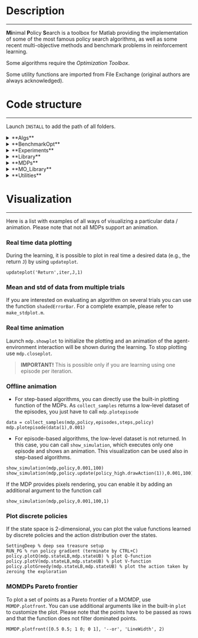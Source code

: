 # Description
-------------

**Mi**nimal **P**olicy **S**earch is a toolbox for Matlab providing the implementation of some of the most famous policy search algorithms, as well as some recent multi-objective methods and benchmark problems in reinforcement learning.

Some algorithms require the *Optimization Toolbox*.

Some utility functions are imported from File Exchange (original authors are always acknowledged).


# Code structure
----------------

Launch `INSTALL` to add the path of all folders.


<details>
<summary>**Algs**</summary>
  <p>
All the algorithms and solvers are located in this folder, as well as some script to run them. By using scripts, it is possible to interrupt and resume the learning process without losing any data.
The only parameters that you might want to change are the learning rates and the number of rollouts per iteration.
Also, a history of the results is usually kept. For example, `J_history` stores the average return at each iteration.
  </p>
</details>


<details>
<summary>**BenchmarkOpt**</summary>
  <p>
Here there are some [test functions for optimization](https://en.wikipedia.org/wiki/Test_functions_for_optimization).
  </p>
</details>


<details>
<summary>**Experiments**</summary>
  <p>
This folder contains some scripts to set up experiments. Each script inizializes the MDP, the policies and the number of samples and episodes per learning iteration.
After running a setup script, just run an algorithm script to start the learning.

```
SettingMC % mountain car setup
RUN_PG % run policy gradient (terminate by CTRL+C)
plot(J_history) % plot average return
show_simulation(mdp,policy.makeDeterministic,0.1,1000) % visualize learned policy (see below)
```

Notice that, in the case of episodic (black box) RL, these scripts define both the *low level policy* (the one used by the agent) and the *high level policy* (the sampling distribution used to draw the low level policy parameters).
In this setting, it is important to set the variable `makeDet`: if `true`, the low level policy is deterministic (e.g., the covariance of a Gaussian is zeroed and the high level policy only draws its mean).
  </p>
</details>


<details>
  <summary>**Library**</summary>
  <p>
The folder contains some policies, generic basis functions, and functions for sampling and evaluation. The most important functions are

- `collect_samples`: stores low level tuples `(s,a,r,s')` into a struct,
- `collect_episodes`: collects high level data, i.e. pairs `(return,policy)`,
- `evaluate_policies`: evaluates low level policies on several episodes,
- `evaluate_policies_high`: evaluates high level policies on several episodes.

Policies are modeled as objects. Their most important method is `drawAction`, but depending on the class some additional properties might be mandatory.

> **IMPORTANT!** All data is stored in **COLUMNS**, e.g., states are matrices `S x N`, where `S` is the size of one state and `N` is the number of states. Similarly, actions are matrices `A x N` and features are matrices `F x N`.
  </p>
  </details>


<details>
<summary>**MDPs**</summary>
  <p>
Each MDP is modeled as an object (`MDP.m`) and requires some properties (dimension of state and action spaces, bounds, etc...) and methods (for simulating and plotting).  
There are also some extension, that are *Contextual MDPs* (`CMDP.m`) and *Multi-objective MDPs* (`MOMDP.m`).  
For MDPs sharing the same environment (e.g., Mountain Car with continuous or discrete actions, Cart-pole with or without swing-up, ...), there are common *Environment* (`Env`) classes.
This classes have define common variables and the transition function, while the subclasses define the remainder functions (reward, action parsing, terminal conditions, ...).

> **IMPORTANT!** To allow parallel execution of multiple episodes, `simulator` functions need to support vectorized operations, i.e., they need to deal with states and actions represented as `S x N` and `A x N` matrices, respectively.
  </p>
</details>


<details>
<summary>**MO_Library**</summary>
  <p>
This folder contains functions used in the multi-objective framework, e.g., hypervolume estimators and Pareto-optimality filters.

> **IMPORTANT!** All frontiers are stored in **ROWS**, i.e., they are matrices `N x R`, where `N` is the number of points and `R` is the number of objectives.
  </p>
</details>


<details>
<summary>**Utilities**</summary>
  <p>
Utility functions used for matrix operations, plotting and sampling are stored in this folder.
  </p>
</details>


# Visualization
---------------

Here is a list with examples of all ways of visualizing a particular data / animation. Please note that not all MDPs support an animation.

### Real time data plotting
During the learning, it is possible to plot in real time a desired data (e.g., the return `J`) by using `updateplot`. 

```
updateplot('Return',iter,J,1)
```

### Mean and std of data from multiple trials
If you are interested on evaluating an algorithm on several trials you can use the function `shadedErrorBar`. For a complete example, please refer to `make_stdplot.m`.

### Real time animation
Launch `mdp.showplot` to initialize the plotting and an animation of the agent-environment interaction will be shown during the learning. To stop plotting use `mdp.closeplot`.

> **IMPORTANT!** This is possible only if you are learning using one episode per iteration.

### Offline animation

- For step-based algorithms, you can directly use the built-in plotting function of the MDPs.
As `collect_samples` returns a low-level dataset of the episodes, you just have to call `mdp.plotepisode`

```
data = collect_samples(mdp,policy,episodes,steps,policy)
mdp.plotepisode(data(1),0.001)
```

- For episode-based algorithms, the low-level dataset is not returned. In this case, you can call `show_simulation`, which executes only one episode and shows an animation. This visualization can be used also in step-based algorithms.

```
show_simulation(mdp,policy,0.001,100)
show_simulation(mdp,policy.update(policy_high.drawAction(1)),0.001,100)
```

If the MDP provides pixels rendering, you can enable it by adding an additional argument to the function call

```
show_simulation(mdp,policy,0.001,100,1)
```

### Plot discrete policies
If the state space is 2-dimensional, you can plot the value functions learned by discrete policies and the action distribution over the states.

```
SettingDeep % deep sea treasure setup
RUN_PG % run policy gradient (terminate by CTRL+C)
policy.plotQ(mdp.stateLB,mdp.stateUB) % plot Q-function
policy.plotV(mdp.stateLB,mdp.stateUB) % plot V-function
policy.plotGreedy(mdp.stateLB,mdp.stateUB) % plot the action taken by zeroing the exploration
```

### MOMDPs Pareto frontier

To plot a set of points as a Pareto frontier of a MOMDP, use `MOMDP.plotfront`. You can use additional arguments like in the built-in `plot` to customize the plot. Please note that the points have to be passed as rows and that the function does not filter dominated points.

```
MOMDP.plotfront([0.5 0.5; 1 0; 0 1], '--or', 'LineWidth', 2)
```
